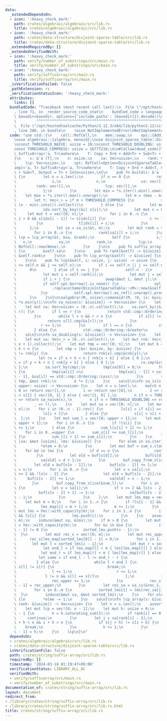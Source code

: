 ```yaml
---
data:
  _extendedDependsOn:
  - icon: ':heavy_check_mark:'
    path: crates/algebraic/algebraic/src/lib.rs
    title: crates/algebraic/algebraic/src/lib.rs
  - icon: ':heavy_check_mark:'
    path: crates/data-structure/disjoint-sparse-table/src/lib.rs
    title: crates/data-structure/disjoint-sparse-table/src/lib.rs
  _extendedRequiredBy: []
  _extendedVerifiedWith:
  - icon: ':heavy_check_mark:'
    path: verify/number_of_substrings/src/main.rs
    title: verify/number_of_substrings/src/main.rs
  - icon: ':heavy_check_mark:'
    path: verify/suffixarray/src/main.rs
    title: verify/suffixarray/src/main.rs
  _isVerificationFailed: false
  _pathExtension: rs
  _verificationStatusIcon: ':heavy_check_mark:'
  attributes:
    links: []
  bundledCode: "Traceback (most recent call last):\n  File \"/opt/hostedtoolcache/Python/3.12.3/x64/lib/python3.12/site-packages/onlinejudge_verify/documentation/build.py\"\
    , line 71, in _render_source_code_stat\n    bundled_code = language.bundle(stat.path,\
    \ basedir=basedir, options={'include_paths': [basedir]}).decode()\n          \
    \         ^^^^^^^^^^^^^^^^^^^^^^^^^^^^^^^^^^^^^^^^^^^^^^^^^^^^^^^^^^^^^^^^^^^^^^^^^^^^^^^^^\n\
    \  File \"/opt/hostedtoolcache/Python/3.12.3/x64/lib/python3.12/site-packages/onlinejudge_verify/languages/rust.py\"\
    , line 288, in bundle\n    raise NotImplementedError\nNotImplementedError\n"
  code: "use std::{\n    cell::RefCell,\n    mem::swap,\n    ops::{Add, Sub},\n};\n\
    \nuse algebraic::{algebra, monoid};\nuse disjoint_sparse_table::DisjointSparseTable;\n\
    \nconst THRESHOLD_NAIVE: usize = 10;\nconst THRESHOLD_DOUBLING: usize = 40;\n\
    const THRESHOLD_COMPRESS: usize = 16777216;\n\n#[allow(dead_code)]\npub struct\
    \ SuffixArray<'a, T>\nwhere\n    T: Copy + Ord + Add<T> + Sub<T> + Into<usize>,\n\
    {\n    s: &'a [T],\n    n: usize,\n    sa: Vec<usize>,\n    rank: Vec<usize>,\n\
    \    lcp: Vec<usize>,\n    spt: RefCell<Option<DisjointSparseTable<M>>>,\n}\n\n\
    impl<'a, T> SuffixArray<'a, T>\nwhere\n    T: Copy + Ord + Add<T, Output = T>\
    \ + Sub<T, Output = T> + Into<usize>,\n{\n    pub fn build(s: &'a [T]) -> Self\
    \ {\n        let n = s.len();\n        if n == 0 {\n            return Self {\n\
    \                s,\n                n,\n                sa: vec![],\n       \
    \         rank: vec![],\n                lcp: vec![],\n                spt: RefCell::new(None),\n\
    \            };\n        }\n        let min = *s.iter().min().unwrap();\n    \
    \    let max = *s.iter().max().unwrap();\n        let m = (max - min).into();\n\
    \        let t: Vec<_> = if m < THRESHOLD_COMPRESS {\n            s.iter().map(|&x|\
    \ (x - min).into()).collect()\n        } else {\n            let mut idx = (0..n).collect::<Vec<_>>();\n\
    \            idx.sort_by_key(|&i| s[i]);\n            let mut c = 0;\n       \
    \     let mut t = vec![0; n];\n            for i in 0..n {\n                if\
    \ i > 0 && s[idx[i - 1]] != s[idx[i]] {\n                    c += 1;\n       \
    \         }\n                t[idx[i]] = c;\n            }\n            t\n  \
    \      };\n        let sa = sa_is(&t, m);\n        let mut rank = vec![0; n];\n\
    \        for i in 0..n {\n            rank[sa[i]] = i;\n        }\n        let\
    \ lcp = lcp_array(&t, &sa, &rank);\n        Self {\n            s,\n         \
    \   n,\n            sa,\n            rank,\n            lcp,\n            spt:\
    \ RefCell::new(None),\n        }\n    }\n\n    pub fn suffix_array(&self) -> &[usize]\
    \ {\n        &self.sa\n    }\n\n    pub fn rank(&self) -> &[usize] {\n       \
    \ &self.rank\n    }\n\n    pub fn lcp_array(&self) -> &[usize] {\n        &self.lcp\n\
    \    }\n\n    pub fn lcp(&self, i: usize, j: usize) -> usize {\n        assert!(i\
    \ <= self.n && j <= self.n);\n        if i == self.n || j == self.n {\n      \
    \      0\n        } else if i == j {\n            self.n - i\n        } else {\n\
    \            let mut i = self.rank[i];\n            let mut j = self.rank[j];\n\
    \            if i > j {\n                swap(&mut i, &mut j);\n            }\n\
    \            if self.spt.borrow().is_none() {\n                self.spt\n    \
    \                .replace(Some(DisjointSparseTable::<M>::new(&self.lcp)));\n \
    \           }\n            self.spt.borrow().as_ref().unwrap().prod(i, j)\n  \
    \      }\n    }\n}\n\nalgebra!(M, usize);\nmonoid!(M, !0, |x: &usize, y: &usize|\
    \ *x.min(y));\n\nfn sa_naive(s: &[usize]) -> Vec<usize> {\n    let n = s.len();\n\
    \    let mut sa: Vec<usize> = (0..n).collect();\n    sa.sort_by(|&(mut l), &(mut\
    \ r)| {\n        if l == r {\n            return std::cmp::Ordering::Equal;\n\
    \        }\n        while l < n && r < n {\n            if s[l] != s[r] {\n  \
    \              return s[l].cmp(&s[r]);\n            }\n            l += 1;\n \
    \           r += 1;\n        }\n        if l == n {\n            std::cmp::Ordering::Less\n\
    \        } else {\n            std::cmp::Ordering::Greater\n        }\n    });\n\
    \    sa\n}\n\nfn sa_doubling(s: &[usize]) -> Vec<usize> {\n    let n = s.len();\n\
    \    let mut sa: Vec<_> = (0..n).collect();\n    let mut rnk: Vec<_> = s.iter().map(|&x|\
    \ x + 1).collect();\n    let mut tmp = vec![0; n];\n    let mut k = 1;\n    while\
    \ k < n {\n        let cmp = |&x: &usize, &y: &usize| {\n            if rnk[x]\
    \ != rnk[y] {\n                return rnk[x].cmp(&rnk[y]);\n            }\n  \
    \          let rx = if x + k < n { rnk[x + k] } else { 0 };\n            let ry\
    \ = if y + k < n { rnk[y + k] } else { 0 };\n            rx.cmp(&ry)\n       \
    \ };\n        sa.sort_by(cmp);\n        tmp[sa[0]] = 0;\n        for i in 1..n\
    \ {\n            tmp[sa[i]] =\n                tmp[sa[i - 1]] + usize::from(cmp(&sa[i\
    \ - 1], &sa[i]) == std::cmp::Ordering::Less);\n        }\n        std::mem::swap(&mut\
    \ tmp, &mut rnk);\n        k *= 2;\n    }\n    sa\n}\n\nfn sa_is(s: &[usize],\
    \ upper: usize) -> Vec<usize> {\n    let n = s.len();\n    match n {\n       \
    \ 0 => return vec![],\n        1 => return vec![0],\n        2 => return if s[0]\
    \ < s[1] { vec![0, 1] } else { vec![1, 0] },\n        n if n < THRESHOLD_NAIVE\
    \ => return sa_naive(s),\n        n if n < THRESHOLD_DOUBLING => return sa_doubling(s),\n\
    \        _ => (),\n    }\n    let mut sa = vec![0; n];\n    let mut ls = vec![false;\
    \ n];\n    for i in (0..n - 1).rev() {\n        ls[i] = if s[i] == s[i + 1] {\n\
    \            ls[i + 1]\n        } else {\n            s[i] < s[i + 1]\n      \
    \  };\n    }\n    let mut sum_l = vec![0; upper + 1];\n    let mut sum_s = vec![0;\
    \ upper + 1];\n    for i in 0..n {\n        if !ls[i] {\n            sum_s[s[i]]\
    \ += 1;\n        } else {\n            sum_l[s[i] + 1] += 1;\n        }\n    }\n\
    \    for i in 0..=upper {\n        sum_s[i] += sum_l[i];\n        if i < upper\
    \ {\n            sum_l[i + 1] += sum_s[i];\n        }\n    }\n    let induce =\
    \ |sa: &mut [usize], lms: &[usize]| {\n        for elem in sa.iter_mut() {\n \
    \           *elem = 0;\n        }\n        let mut buf = sum_s.clone();\n    \
    \    for &d in lms {\n            if d == n {\n                continue;\n   \
    \         }\n            let old = buf[s[d]];\n            buf[s[d]] += 1;\n \
    \           sa[old] = d + 1;\n        }\n        buf.copy_from_slice(&sum_l);\n\
    \        let old = buf[s[n - 1]];\n        buf[s[n - 1]] += 1;\n        sa[old]\
    \ = n;\n        for i in 0..n {\n            let v = sa[i];\n            if v\
    \ >= 2 && !ls[v - 2] {\n                let old = buf[s[v - 2]];\n           \
    \     buf[s[v - 2]] += 1;\n                sa[old] = v - 1;\n            }\n \
    \       }\n        buf.copy_from_slice(&sum_l);\n        for i in (0..n).rev()\
    \ {\n            let v = sa[i];\n            if v >= 2 && ls[v - 2] {\n      \
    \          buf[s[v - 2] + 1] -= 1;\n                sa[buf[s[v - 2] + 1]] = v\
    \ - 1;\n            }\n        }\n    };\n    let mut lms_map = vec![0; n + 1];\n\
    \    let mut m = 0;\n    for i in 1..n {\n        if !ls[i - 1] && ls[i] {\n \
    \           lms_map[i] = m + 1;\n            m += 1;\n        }\n    }\n    let\
    \ mut lms = Vec::with_capacity(m);\n    for i in 1..n {\n        if !ls[i - 1]\
    \ && ls[i] {\n            lms.push(i);\n        }\n    }\n    assert_eq!(lms.len(),\
    \ m);\n    induce(&mut sa, &lms);\n    if m > 0 {\n        let mut sorted_lms\
    \ = Vec::with_capacity(m);\n        for &v in &sa {\n            if lms_map[v\
    \ - 1] != 0 {\n                sorted_lms.push(v - 1);\n            }\n      \
    \  }\n        let mut rec_s = vec![0; m];\n        let mut rec_upper = 0;\n  \
    \      rec_s[lms_map[sorted_lms[0]] - 1] = 0;\n        for i in 1..m {\n     \
    \       let mut l = sorted_lms[i - 1];\n            let mut r = sorted_lms[i];\n\
    \            let end_l = if lms_map[l] < m { lms[lms_map[l]] } else { n };\n \
    \           let end_r = if lms_map[r] < m { lms[lms_map[r]] } else { n };\n  \
    \          let same = if end_l - l != end_r - r {\n                false\n   \
    \         } else {\n                while l < end_l {\n                    if\
    \ s[l] != s[r] {\n                        break;\n                    }\n    \
    \                l += 1;\n                    r += 1;\n                }\n   \
    \             l != n && s[l] == s[r]\n            };\n            if !same {\n\
    \                rec_upper += 1;\n            }\n            rec_s[lms_map[sorted_lms[i]]\
    \ - 1] = rec_upper;\n        }\n        let rec_sa = sa_is(&rec_s, rec_upper);\n\
    \        for i in 0..m {\n            sorted_lms[i] = lms[rec_sa[i]];\n      \
    \  }\n        induce(&mut sa, &mut sorted_lms);\n    }\n    for elem in sa.iter_mut()\
    \ {\n        *elem -= 1;\n    }\n    sa\n}\n\nfn lcp_array(s: &[usize], sa: &[usize],\
    \ rank: &[usize]) -> Vec<usize> {\n    let n = s.len();\n    assert!(n >= 1);\n\
    \    let mut lcp = vec![0; n - 1];\n    let mut h: usize = 0;\n    for i in 0..n\
    \ - 1 {\n        h = h.saturating_sub(1);\n        if rank[i] == 0 {\n       \
    \     continue;\n        }\n        let j = sa[rank[i] - 1];\n        while j\
    \ + h < n && i + h < n {\n            if s[j + h] != s[i + h] {\n            \
    \    break;\n            }\n            h += 1;\n        }\n        lcp[rank[i]\
    \ - 1] = h;\n    }\n    lcp\n}\n"
  dependsOn:
  - crates/algebraic/algebraic/src/lib.rs
  - crates/data-structure/disjoint-sparse-table/src/lib.rs
  isVerificationFile: false
  path: crates/string/suffix-array/src/lib.rs
  requiredBy: []
  timestamp: '2024-03-18 01:19:47+09:00'
  verificationStatus: LIBRARY_ALL_AC
  verifiedWith:
  - verify/suffixarray/src/main.rs
  - verify/number_of_substrings/src/main.rs
documentation_of: crates/string/suffix-array/src/lib.rs
layout: document
redirect_from:
- /library/crates/string/suffix-array/src/lib.rs
- /library/crates/string/suffix-array/src/lib.rs.html
title: crates/string/suffix-array/src/lib.rs
---
```

